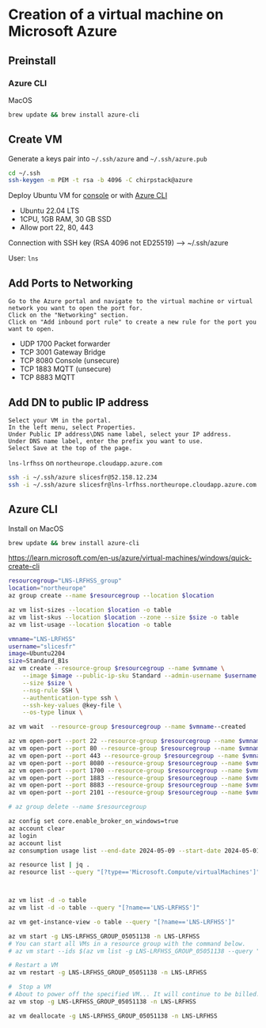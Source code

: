 # Creation of a virtual machine on Microsoft Azure

## Preinstall

### Azure CLI
MacOS
```bash
brew update && brew install azure-cli
```

## Create VM

Generate a keys pair into `~/.ssh/azure` and `~/.ssh/azure.pub`
```bash
cd ~/.ssh
ssh-keygen -m PEM -t rsa -b 4096 -C chirpstack@azure
```

Deploy Ubuntu VM for [console](https://portal.azure.com) or with [Azure CLI](https://learn.microsoft.com/fr-fr/cli/azure/azure-cli-learn-bash) 

* Ubuntu 22.04 LTS
* 1CPU, 1GB RAM, 30 GB SSD 
* Allow port 22, 80, 443

Connection with SSH key (RSA 4096 not ED25519) --> ~/.ssh/azure

User: `lns`


## Add Ports to Networking

    Go to the Azure portal and navigate to the virtual machine or virtual network you want to open the port for.
    Click on the "Networking" section.
    Click on "Add inbound port rule" to create a new rule for the port you want to open.

* UDP 1700 Packet forwarder
* TCP 3001 Gateway Bridge
* TCP 8080 Console (unsecure)
* TCP 1883 MQTT (unsecure)
* TCP 8883 MQTT

## Add DN to public IP address

    Select your VM in the portal.
    In the left menu, select Properties.
    Under Public IP address\DNS name label, select your IP address.
    Under DNS name label, enter the prefix you want to use.
    Select Save at the top of the page.

`lns-lrfhss` on `northeurope.cloudapp.azure.com`


```bash
ssh -i ~/.ssh/azure slicesfr@52.158.12.234
ssh -i ~/.ssh/azure slicesfr@lns-lrfhss.northeurope.cloudapp.azure.com
```

## Azure CLI

Install on MacOS
```bash
brew update && brew install azure-cli
```


https://learn.microsoft.com/en-us/azure/virtual-machines/windows/quick-create-cli
```bash
resourcegroup="LNS-LRFHSS_group"
location="northeurope"
az group create --name $resourcegroup --location $location

az vm list-sizes --location $location -o table
az vm list-skus --location $location --zone --size $size -o table
az vm list-usage --location $location -o table

vmname="LNS-LRFHSS"
username="slicesfr"
image=Ubuntu2204
size=Standard_B1s
az vm create --resource-group $resourcegroup --name $vmname \
    --image $image --public-ip-sku Standard --admin-username $username \
    --size $size \
    --nsg-rule SSH \
    --authentication-type ssh \
    --ssh-key-values @key-file \
    --os-type linux \

az vm wait  --resource-group $resourcegroup --name $vmname--created

az vm open-port --port 22 --resource-group $resourcegroup --name $vmname
az vm open-port --port 80 --resource-group $resourcegroup --name $vmname
az vm open-port --port 443 --resource-group $resourcegroup --name $vmname
az vm open-port --port 8080 --resource-group $resourcegroup --name $vmname
az vm open-port --port 1700 --resource-group $resourcegroup --name $vmname
az vm open-port --port 1883 --resource-group $resourcegroup --name $vmname
az vm open-port --port 8883 --resource-group $resourcegroup --name $vmname
az vm open-port --port 2101 --resource-group $resourcegroup --name $vmname

# az group delete --name $resourcegroup

```


```bash
az config set core.enable_broker_on_windows=true
az account clear
az login 
az account list
az consumption usage list --end-date 2024-05-09 --start-date 2024-05-01

az resource list | jq .
az resource list --query "[?type=='Microsoft.Compute/virtualMachines']"



az vm list -d -o table
az vm list -d -o table --query "[?name=='LNS-LRFHSS']"

az vm get-instance-view -o table --query "[?name=='LNS-LRFHSS']"

az vm start -g LNS-LRFHSS_GROUP_05051138 -n LNS-LRFHSS
# You can start all VMs in a resource group with the command below.
# az vm start --ids $(az vm list -g LNS-LRFHSS_GROUP_05051138 --query "[].id" -o tsv)

# Restart a VM
az vm restart -g LNS-LRFHSS_GROUP_05051138 -n LNS-LRFHSS

#  Stop a VM
# About to power off the specified VM... It will continue to be billed. To deallocate a VM, run: az vm deallocate.
az vm stop -g LNS-LRFHSS_GROUP_05051138 -n LNS-LRFHSS

az vm deallocate -g LNS-LRFHSS_GROUP_05051138 -n LNS-LRFHSS
```

